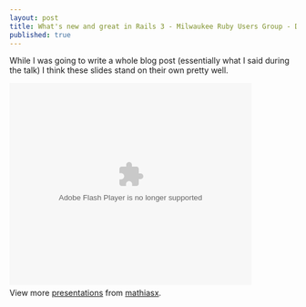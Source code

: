 ```yaml
---
layout: post
title: What's new and great in Rails 3 - Milwaukee Ruby Users Group - December 2010
published: true
---
```

<p>While I was going to write a whole blog post (essentially what I said during the talk) I think these slides stand on their own pretty well.</p>
<div style="">
<object height="355" width="425">
<param name="movie" value="http://static.slidesharecdn.com/swf/ssplayer2.swf?doc=rails3slides2-101230222626-phpapp01&amp;stripped_title=whats-new-and-great-in-rails-3-matt-gauger-milwaukee-ruby-users-group-december-2010&amp;userName=mathiasx" />
<param name="allowFullScreen" value="true" />
<param name="allowScriptAccess" value="always" /><embed src="http://static.slidesharecdn.com/swf/ssplayer2.swf?doc=rails3slides2-101230222626-phpapp01&amp;stripped_title=whats-new-and-great-in-rails-3-matt-gauger-milwaukee-ruby-users-group-december-2010&amp;userName=mathiasx" type="application/x-shockwave-flash" height="355" width="425"></embed>
</object>
<div style="padding: 5px 0 12px;">View more <a href="http://www.slideshare.net/">presentations</a> from <a href="http://www.slideshare.net/mathiasx">mathiasx</a>.</div>
</div>

